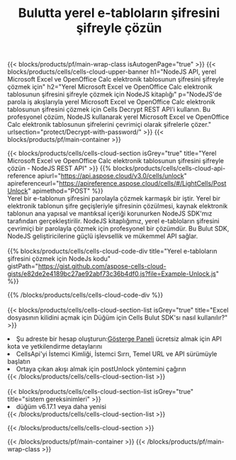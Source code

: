 ﻿---
title:  Bulutta yerel e-tabloların şifresini şifreyle çözün
description:  Microsoft Excel ve OpenOffice Calc kilidini açmak için Bulut API'leri ve SDK'lar. E-tabloların şifresi Cells Bulut API tarafından çözülür. SDK, çeşitli geliştirme dillerini destekler. Bunlar arasında Android, C#, Go, Java, NodeJS, Perl, PHP, Python, Ruby ve Swift bulunur.
---
{{< blocks/products/pf/main-wrap-class isAutogenPage="true" >}}
{{< blocks/products/cells/cells-cloud-upper-banner h1="NodeJS API, yerel Microsoft Excel ve OpenOffice Calc elektronik tablosunun şifresini şifreyle çözmek için" h2="Yerel Microsoft Excel ve OpenOffice Calc elektronik tablosunun şifresini şifreyle çözmek için NodeJS kitaplığı" p="NodeJS\'de parola iş akışlarıyla yerel Microsoft Excel ve OpenOffice Calc elektronik tablosunun şifresini çözmek için Cells Decrypt REST API\'i kullanın. Bu profesyonel çözüm, NodeJS kullanarak yerel Microsoft Excel ve OpenOffice Calc elektronik tablosunun şifrelerini çevrimiçi olarak şifrelerle çözer." urlsection="protect/Decrypt-with-password/" >}}
{{< blocks/products/pf/main-container >}}

{{< blocks/products/cells/cells-cloud-section isGrey="true" title="Yerel Microsoft Excel ve OpenOffice Calc elektronik tablosunun şifresini şifreyle çözün - NodeJS REST API" >}}
{{% blocks/products/cells/cells-cloud-api-reference apiurl="https://api.aspose.cloud/v3.0/cells/unlock" apireferenceurl="https://apireference.aspose.cloud/cells/#/LightCells/PostUnlock" apimethod="POST" %}}
<br/>
Yerel bir e-tablonun şifresini parolayla çözmek karmaşık bir iştir. Yerel bir elektronik tablonun şifre geçişleriyle şifresinin çözülmesi, kaynak elektronik tablonun ana yapısal ve mantıksal içeriği korunurken NodeJS SDK'mız tarafından gerçekleştirilir. NodeJS kitaplığımız, yerel e-tabloların şifresini çevrimiçi bir parolayla çözmek için profesyonel bir çözümdür. Bu Bulut SDK, NodeJS geliştiricilerine güçlü işlevsellik ve mükemmel API sağlar.
<br/>
<br/>
{{% blocks/products/cells/cells-cloud-code-div title="Yerel e-tabloların şifresini çözmek için NodeJs kodu" gistPath="https://gist.github.com/aspose-cells-cloud-gists/e82de2e4189bc27ae92abf73c36b4df0.js?file=Example-Unlock.js" %}}
  
{{% /blocks/products/cells/cells-cloud-code-div %}}
<br/>
<br/>
{{< blocks/products/cells/cells-cloud-section-list isGrey="true" title="Excel dosyasının kilidini açmak için Düğüm için Cells Bulut SDK\'sı nasıl kullanılır?" >}}
<li> Şu adreste bir hesap oluşturun:<a href="https://dashboard.aspose.cloud/">Gösterge Paneli</a> ücretsiz almak için API kota ve yetkilendirme detaylarını</li>
<li>CellsApi'yi İstemci Kimliği, İstemci Sırrı, Temel URL ve API sürümüyle başlatın</li>
<li>Ortaya çıkan akışı almak için postUnlock yöntemini çağırın</li>
{{< /blocks/products/cells/cells-cloud-section-list >}}
<br/>
<br/>
{{< blocks/products/cells/cells-cloud-section-list isGrey="true" title="sistem gereksinimleri" >}}
<li>düğüm v6.17.1 veya daha yenisi</li>
{{< /blocks/products/cells/cells-cloud-section-list >}}

{{< /blocks/products/cells/cells-cloud-section >}}

{{< /blocks/products/pf/main-container >}}
{{< /blocks/products/pf/main-wrap-class >}}
